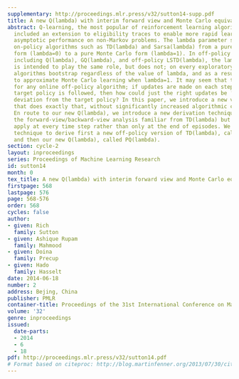 ```yaml
---
supplementary: http://proceedings.mlr.press/v32/sutton14-supp.pdf
title: A new Q(lambda) with interim forward view and Monte Carlo equivalence
abstract: Q-learning, the most popular of reinforcement learning algorithms, has always
  included an extension to eligibility traces to enable more rapid learning and improved
  asymptotic performance on non-Markov problems. The lambda parameter smoothly shifts
  on-policy algorithms such as TD(lambda) and Sarsa(lambda) from a pure bootstrapping
  form (lambda=0) to a pure Monte Carlo form (lambda=1). In off-policy algorithms,
  including Q(lambda), GQ(lambda), and off-policy LSTD(lambda), the lambda parameter
  is intended to play the same role, but does not; on every exploratory action these
  algorithms bootstrap regardless of the value of lambda, and as a result they fail
  to approximate Monte Carlo learning when lambda=1. It may seem that this is inevitable
  for any online off-policy algorithm; if updates are made on each step on which the
  target policy is followed, then how could just the right updates be ‘un-made’ upon
  deviation from the target policy? In this paper, we introduce a new version of Q(lambda)
  that does exactly that, without significantly increased algorithmic complexity.
  En route to our new Q(lambda), we introduce a new derivation technique based on
  the forward-view/backward-view analysis familiar from TD(lambda) but extended to
  apply at every time step rather than only at the end of episodes. We apply this
  technique to derive first a new off-policy version of TD(lambda), called PTD(lambda),
  and then our new Q(lambda), called PQ(lambda).
section: cycle-2
layout: inproceedings
series: Proceedings of Machine Learning Research
id: sutton14
month: 0
tex_title: A new Q(lambda) with interim forward view and Monte Carlo equivalence
firstpage: 568
lastpage: 576
page: 568-576
order: 568
cycles: false
author:
- given: Rich
  family: Sutton
- given: Ashique Rupam
  family: Mahmood
- given: Doina
  family: Precup
- given: Hado
  family: Hasselt
date: 2014-06-18
number: 2
address: Bejing, China
publisher: PMLR
container-title: Proceedings of the 31st International Conference on Machine Learning
volume: '32'
genre: inproceedings
issued:
  date-parts:
  - 2014
  - 6
  - 18
pdf: http://proceedings.mlr.press/v32/sutton14.pdf
# Format based on citeproc: http://blog.martinfenner.org/2013/07/30/citeproc-yaml-for-bibliographies/
---
```

